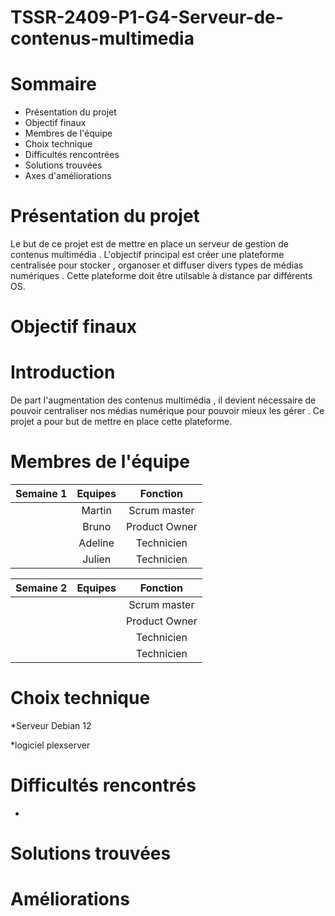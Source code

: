 # TSSR-2409-P1-G4-Serveur-de-contenus-multimedia

# Sommaire  
  * Présentation du projet
  * Objectif finaux
  * Membres de l'équipe
  * Choix technique
  * Difficultés rencontrées
  * Solutions trouvées
  * Axes d'améliorations

# Présentation du projet 

Le but de ce projet est de mettre en place un serveur de gestion de contenus multimédia . L'objectif principal est créer une plateforme centralisée pour stocker , organoser et diffuser divers types de médias numériques . Cette plateforme doit être utilsable à distance par différents OS.

# Objectif finaux 

# Introduction 

De part l'augmentation des contenus multimédia , il devient nécessaire de pouvoir centraliser nos médias numérique pour pouvoir mieux les gérer .
Ce projet a pour but de mettre en place cette plateforme.

# Membres de l'équipe

| Semaine 1 | Equipes | Fonction |
|:-:|:-:|:-:|
|           | Martin  | Scrum master |
|           | Bruno | Product Owner | 
|           | Adeline |   Technicien          |
|           | Julien |   Technicien           |

| Semaine 2 | Equipes | Fonction |
|:-:|:-:|:-:|
|           |   | Scrum master |
|           |  | Product Owner | 
|           |  |  Technicien           |
|           |  |   Technicien           |

# Choix technique 

 *Serveur Debian 12
 
 *logiciel plexserver 
 

# Difficultés rencontrés 
 *

# Solutions trouvées 

# Améliorations 







